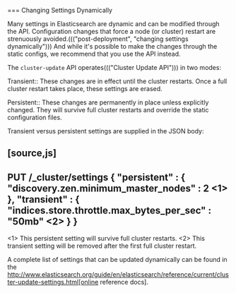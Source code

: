 
=== Changing Settings Dynamically

Many settings in Elasticsearch are dynamic and can be modified through the API.
Configuration changes that force a node (or cluster) restart are strenuously avoided.((("post-deployment", "changing settings dynamically")))
And while it's possible to make the changes through the static configs, we
recommend that you use the API instead.

The `cluster-update` API operates((("Cluster Update API"))) in two modes:

Transient:: 
    These changes are in effect until the cluster restarts.  Once
a full cluster restart takes place, these settings are erased.

Persistent::
    These changes are permanently in place unless explicitly changed.
They will survive full cluster restarts and override the static configuration files.

Transient versus persistent settings are supplied in the JSON body:

[source,js]
----
PUT /_cluster/settings
{
    "persistent" : {
        "discovery.zen.minimum_master_nodes" : 2 <1>
    },
    "transient" : {
        "indices.store.throttle.max_bytes_per_sec" : "50mb" <2>
    }
}
----
<1> This persistent setting will survive full cluster restarts.
<2> This transient setting will be removed after the first full cluster 
restart.

A complete list of settings that can be updated dynamically can be found in the
http://www.elasticsearch.org/guide/en/elasticsearch/reference/current/cluster-update-settings.html[online reference docs].

